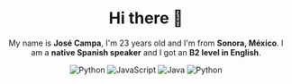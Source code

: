 <div align="center">
  <h1>Hi there 👋</h1>
  
  
  My name is __José Campa__, I'm 23 years old and I'm from __Sonora, México__. 
  I am a __native Spanish speaker__ and I got an __B2 level in English__.

  ![Python](https://img.shields.io/badge/Python-3476a9?style=for-the-badge&logo=python&logoColor=white)
  ![JavaScript](https://img.shields.io/badge/JavaScript-F7DF1C?style=for-the-badge&logo=javascript&logoColor=black)
  ![Java](https://img.shields.io/badge/Java-ED2025?style=for-the-badge&logo=ORACLE&logoColor=white)
  ![Python](https://img.shields.io/badge/Python?style=for-the-badge&logo=python&logoColor=white&labelColor=blue&color=white)



</div>
<!--
**josejc456/josejc456** is a ✨ _special_ ✨ repository because its `README.md` (this file) appears on your GitHub profile.

Here are some ideas to get you started:

- 🔭 I’m currently working on ...
- 🌱 I’m currently learning ...
- 👯 I’m looking to collaborate on ...
- 🤔 I’m looking for help with ...
- 💬 Ask me about ...
- 📫 How to reach me: ...
- 😄 Pronouns: ...
- ⚡ Fun fact: ...
-->
